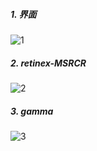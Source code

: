 ##### 1. 界面

![1](C:\Users\john\Desktop\image_restore-master\image_restore-master\1.PNG)

##### 2. retinex-MSRCR

![2](C:\Users\john\Desktop\image_restore-master\image_restore-master\2.PNG)

##### 3. gamma

![3](C:\Users\john\Desktop\image_restore-master\image_restore-master\3.PNG)
